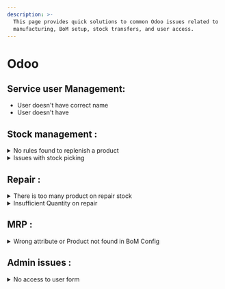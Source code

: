 ```yaml
---
description: >-
  This page provides quick solutions to common Odoo issues related to
  manufacturing, BoM setup, stock transfers, and user access.
---
```


# Odoo

## Service user Management:&#x20;

* User doesn't have correct name
* User doesn't have

## Stock management :&#x20;

<details>

<summary>No rules found to replenish a product</summary>

Error : ![](<../../.gitbook/assets/image (13) (1).png>)

Check on the product if there is the “Replenish On Order(MTO)”

![](<../../.gitbook/assets/image (14) (1).png>)

</details>

<details>

<summary>Issues with stock picking </summary>

The product are in the right stock but can’t be reserved :

A product is missing in the move

The wrong lot number as been selected :

System will prevent to have negative value.

</details>

## Repair :&#x20;

<details>

<summary>There is too many product on repair stock</summary>

If when checking the repair location you see such prothesis that means that some of the repaired prothesis was either not delivered back or not yet repaired.

</details>

<details>

<summary>Insufficient Quantity on repair</summary>

![](<../../.gitbook/assets/image (15) (1).png>)

Multiple reason possible :

* The product to repair was removed from the repair stock
* The product used in the repair was not send or is not in stock please check with your stockmanager



</details>

## MRP :&#x20;

<details>

<summary>Wrong attribute or Product not found in BoM Config</summary>

To solve this problem, first close the message and click on "ReConfigure". In a scenario where, for instance, the Foot Sach 2.0 in "Beige" is not available

<img src="../../.gitbook/assets/image (12) (1).png" alt="Attributes for the foot SACH 2.0" data-size="original">

You have two options: either change the BoM's color selection to an available option or update the product variant to include the "Beige" color if it's applicable.

</details>

## Admin issues :&#x20;

<details>

<summary>No access to user form</summary>

When doing backup of database,  attachement is being deleted or modified.

To resolve this issue you need to go to “Config” > Attachement. Then select all and delete it.

It will solve the error, you can regenerate assets bundle if you want but it’s not necessary.

</details>

